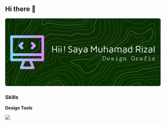 ## Hi there 👋

![Header](./github-header-image.png)

### Skills
**Design Tools**

<p align="left">
<img src="https://img.shields.io/badge/Canva-%2300C4CC.svg?&style=for-the-badge&logo=Canva&logoColor=white" />
</p>
